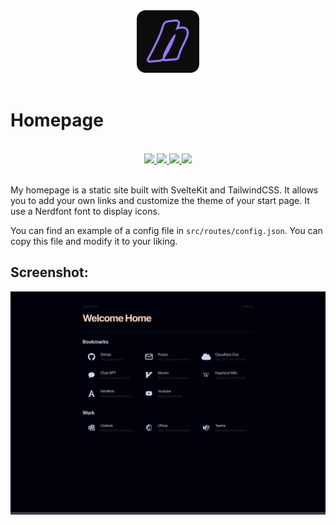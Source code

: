 <div align="center">
    <img src="https://raw.githubusercontent.com/anotherhadi/homepage/main/docs/src/logo.png" width="100px" />
</div>

<br>

# Homepage

<br>
<div align="center">
    <a href="https://github.com/anotherhadi/homepage">
        <img src="https://img.shields.io/static/v1.svg?style=for-the-badge&label=Version&message=2.0.0&colorA=101012&colorB=FFD5C2&logo=githubactions&logoColor=FFD5C2"/>
    </a>
    <a href="https://github.com/anotherhadi/homepage/stargazers">
        <img src="https://img.shields.io/github/stars/anotherhadi/homepage?color=FFD5C2&labelColor=101012&style=for-the-badge&logo=starship&logoColor=FFD5C2">
    </a>
    <a href="https://github.com/anotherhadi/homepage/">
        <img src="https://img.shields.io/github/repo-size/anotherhadi/homepage?color=FFD5C2&labelColor=101012&style=for-the-badge&logo=github&logoColor=FFD5C2">
    </a>
    <a href="https://github.com/anotherhadi/homepage/blob/main/LICENSE">
        <img src="https://img.shields.io/static/v1.svg?style=for-the-badge&label=License&message=MIT&colorA=101012&colorB=FFD5C2&logo=unlicense&logoColor=FFD5C2"/>
    </a>
</div>
<br>

My homepage is a static site built with SvelteKit and TailwindCSS. It allows you to add your own links and customize the theme of your start page.
It use a Nerdfont font to display icons.

You can find an example of a config file in `src/routes/config.json`. You can copy this file and modify it to your liking.

## Screenshot:

![Screenshot](./docs/src/screenshot.png)
